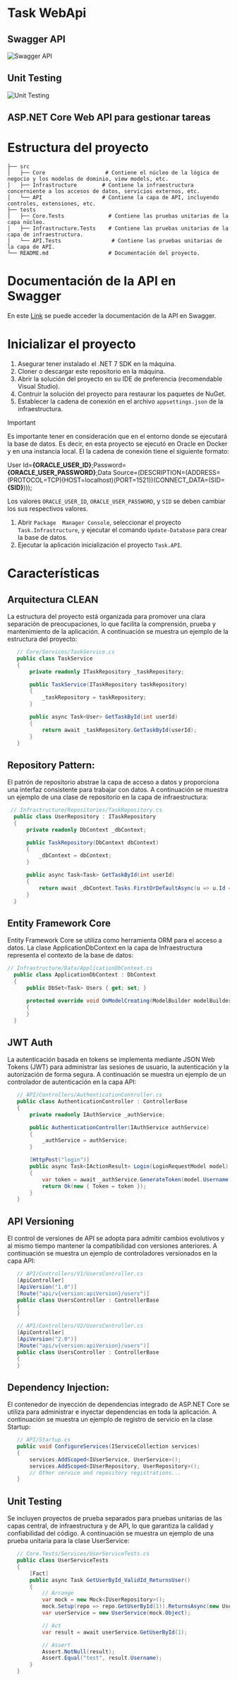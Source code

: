 # Task WebApi 

## Swagger API
![Swagger API](./docs/SwaggerAPI.png)


## Unit Testing
![ Unit Testing](./docs/UnitTesting.png)


## ASP.NET Core Web API para gestionar tareas 

# Estructura del proyecto

```
├── src
│   ├── Core                   # Contiene el núcleo de la lógica de negocio y los modelos de dominio, view models, etc.
│   ├── Infrastructure        # Contiene la infraestructura concerniente a los accesos de datos, servicios externos, etc. 
│   └── API                   # Contiene la capa de API, incluyendo controles, extensiones, etc.
├── tests
│   ├── Core.Tests              # Contiene las pruebas unitarias de la capa núcleo.
│   ├── Infrastructure.Tests    # Contiene las pruebas unitarias de la capa de infraestructura.
│   └── API.Tests                # Contiene las pruebas unitarias de la capa de API.
└── README.md                   # Documentación del proyecto.
```

# Documentación de la API en Swagger

En este [Link](https://app.swaggerhub.com/apis/ROGGERGARCIADIAZ_1/Task/1.0.0 "Documentación Swagger") se puede acceder la documentación de la API en Swagger.

# Inicializar el proyecto 
1. Asegurar tener instalado el .NET 7 SDK en la máquina. 
2. Cloner o descargar este repositorio en la máquina. 
3. Abrir la solución del proyecto en su IDE de preferencia (recomendable Visual Studio).
4. Contruir la solución del proyecto para restaurar los paquetes de NuGet. 
5. Establecer la cadena de conexión en el archivo `appsettings.json` de la infraestructura. 

> [!IMPORTANT]  
> Es importante tener en consideración que en el entorno donde se ejecutará la base de datos. Es decir, en esta proyecto se ejecutó en Oracle en Docker y en una instancia local. El la cadena de conexión tiene el siguiente formato: 
>
> User Id=**{ORACLE_USER_ID}**;Password=**{ORACLE_USER_PASSWORD}**;Data Source=(DESCRIPTION=(ADDRESS=(PROTOCOL=TCP)(HOST=localhost)(PORT=1521))(CONNECT_DATA=(SID=**{SID}**)));
>
> Los valores `ORACLE_USER_ID`, `ORACLE_USER_PASSWORD`, y `SID` se deben cambiar los sus respectivos valores.

1. Abrir `Package  Manager Console`, seleccionar el proyecto `Task.Infrastructure`, y ejecutar el comando `Update-Database` para crear la base de datos. 
2. Ejecutar la aplicación inicialización el proyecto `Task.API`.


# Características 

## Arquitectura CLEAN

La estructura del proyecto está organizada para promover una clara separación de preocupaciones, lo que facilita la comprensión, prueba y mantenimiento de la aplicación. A continuación se muestra un ejemplo de la estructura del proyecto:

```c#
   // Core/Services/TaskService.cs
   public class TaskService
   {
       private readonly ITaskRepository _taskRepository;

       public TaskService(ITaskRepository taskRepository)
       {
           _taskRepository = taskRepository;
       }

       public async Task<User> GetTaskById(int userId)
       {
           return await _taskRepository.GetTaskById(userId);
       }
   }
```

## Repository Pattern:

 El patrón de repositorio abstrae la capa de acceso a datos y proporciona una interfaz consistente para trabajar con datos. A continuación se muestra un ejemplo de una clase de repositorio en la capa de infraestructura:

 ```c#
  // Infrastructure/Repositories/TaskRepository.cs
   public class UserRepository : ITaskRepository
   {
       private readonly DbContext _dbContext;

       public TaskRepository(DbContext dbContext)
       {
           _dbContext = dbContext;
       }

       public async Task<Task> GetTaskById(int userId)
       {
           return await _dbContext.Tasks.FirstOrDefaultAsync(u => u.Id == userId);
       }
   }
 ```

 ## Entity Framework Core
 Entity Framework Core se utiliza como herramienta ORM para el acceso a datos. La clase ApplicationDbContext en la capa de Infraestructura representa el contexto de la base de datos:

 ```c# 
 // Infrastructure/Data/ApplicationDbContext.cs
   public class ApplicationDbContext : DbContext
   {
       public DbSet<Task> Users { get; set; }

       protected override void OnModelCreating(ModelBuilder modelBuilder)
       {
       }
   }
 ```

 ## JWT Auth
La autenticación basada en tokens se implementa mediante JSON Web Tokens (JWT) para administrar las sesiones de usuario, la autenticación y la autorización de forma segura. A continuación se muestra un ejemplo de un controlador de autenticación en la capa API:

```c#
   // API/Controllers/AuthenticationController.cs
   public class AuthenticationController : ControllerBase
   {
       private readonly IAuthService _authService;

       public AuthenticationController(IAuthService authService)
       {
           _authService = authService;
       }

       [HttpPost("login")]
       public async Task<IActionResult> Login(LoginRequestModel model)
       {
           var token = await _authService.GenerateToken(model.Username, model.Password);
           return Ok(new { Token = token });
       }
   }
```


## API Versioning

El control de versiones de API se adopta para admitir cambios evolutivos y al mismo tiempo mantener la compatibilidad con versiones anteriores. A continuación se muestra un ejemplo de controladores versionados en la capa API:

```c#
   // API/Controllers/V1/UsersController.cs
   [ApiController]
   [ApiVersion("1.0")]
   [Route("api/v{version:apiVersion}/users")]
   public class UsersController : ControllerBase
   {
   }

   // API/Controllers/V2/UsersController.cs
   [ApiController]
   [ApiVersion("2.0")]
   [Route("api/v{version:apiVersion}/users")]
   public class UsersController : ControllerBase
   {
   }
```


## Dependency Injection:

El contenedor de inyección de dependencias integrado de ASP.NET Core se utiliza para administrar e inyectar dependencias en toda la aplicación. A continuación se muestra un ejemplo de registro de servicio en la clase Startup:

```c#
   // API/Startup.cs
   public void ConfigureServices(IServiceCollection services)
   {
       services.AddScoped<IUserService, UserService>();
       services.AddScoped<IUserRepository, UserRepository>();
       // Other service and repository registrations...
   }
```

## Unit Testing

Se incluyen proyectos de prueba separados para pruebas unitarias de las capas central, de infraestructura y de API, lo que garantiza la calidad y confiabilidad del código. A continuación se muestra un ejemplo de una prueba unitaria para la clase UserService:

```c#
   // Core.Tests/Services/UserServiceTests.cs
   public class UserServiceTests
   {
       [Fact]
       public async Task GetUserById_ValidId_ReturnsUser()
       {
           // Arrange
           var mock = new Mock<IUserRepository>();
           mock.Setup(repo => repo.GetUserById(1)).ReturnsAsync(new User { Id = 1, Username = "test" });
           var userService = new UserService(mock.Object);

           // Act
           var result = await userService.GetUserById(1);

           // Assert
           Assert.NotNull(result);
           Assert.Equal("test", result.Username);
       }
   }
```